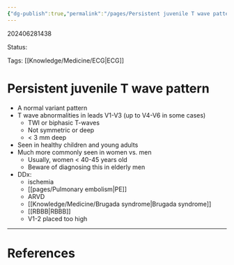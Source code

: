 ```yaml
---
{"dg-publish":true,"permalink":"/pages/Persistent juvenile T wave pattern/"}
---
```



202406281438

Status: 

Tags: [[Knowledge/Medicine/ECG\|ECG]]

# Persistent juvenile T wave pattern
- A normal variant pattern
- T wave abnormalities in leads V1-V3 (up to V4-V6 in some cases)
    - TWI or biphasic T-waves
    - Not symmetric or deep
    - < 3 mm deep
- Seen in healthy children and young adults
- Much more commonly seen in women vs. men
    - Usually, women < 40-45 years old
    - Beware of diagnosing this in elderly men
- DDx: 
	- ischemia
	- [[pages/Pulmonary embolism\|PE]]
	- ARVD
	- [[Knowledge/Medicine/Brugada syndrome\|Brugada syndrome]]
	- [[RBBB\|RBBB]]
	- V1-2 placed too high






___
# References

